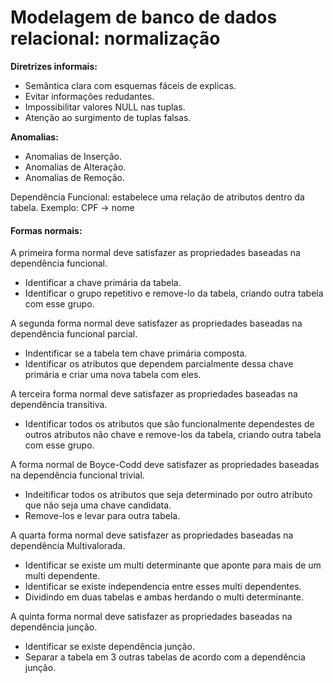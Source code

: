 # Modelagem de banco de dados relacional: normalização

<strong>Diretrizes informais:</strong>

- Semântica clara com esquemas fáceis de explicas.
- Evitar informações redudantes.
- Impossibilitar valores NULL nas tuplas.
- Atenção ao surgimento de tuplas falsas.


<strong>Anomalias:</strong>

- Anomalias de Inserção.
- Anomalias de Alteração.
- Anomalias de Remoção.


Dependência Funcional: estabelece uma relação de atributos dentro da tabela.
Exemplo: CPF &rarr; nome


<h4>Formas normais:</h4>

A primeira forma normal deve satisfazer as propriedades baseadas na dependência funcional.

- Identificar a chave primária da tabela.
- Identificar o grupo repetitivo e remove-lo da tabela, criando outra tabela com esse grupo.


A segunda forma normal deve satisfazer as propriedades baseadas na dependência funcional parcial.

- Indentificar se a tabela tem chave primária composta.
- Identificar os atributos que dependem parcialmente dessa chave primária e criar uma nova tabela com eles.


A terceira forma normal deve satisfazer as propriedades baseadas na dependência transitiva.

- Identificar todos os atributos que são funcionalmente dependestes de outros atributos não chave e remove-los da tabela, criando outra tabela com esse grupo.


A forma normal de Boyce-Codd deve satisfazer as propriedades baseadas na dependência funcional trivial.

- Indeitificar todos os atributos que seja determinado por outro atributo que não seja uma chave candidata.
- Remove-los e levar para outra tabela.


A quarta forma normal deve satisfazer as propriedades baseadas na dependência Multivalorada.

- Identificar se existe um multi determinante que aponte para mais de um multi dependente.
- Identificar se existe independencia entre esses multi dependentes.
- Dividindo em duas tabelas e ambas herdando o multi determinante.

A quinta forma normal deve satisfazer as propriedades baseadas na dependência junção.

- Identificar se existe dependência junção.
- Separar a tabela em 3 outras tabelas de acordo com a dependência junção.

